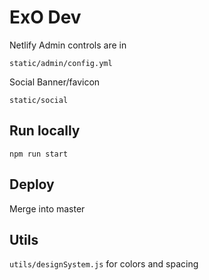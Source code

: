 # ExO Dev

Netlify Admin controls are in

`static/admin/config.yml`

Social Banner/favicon

`static/social`

## Run locally
`npm run start`

## Deploy
Merge into master


## Utils
`utils/designSystem.js`
for colors and spacing